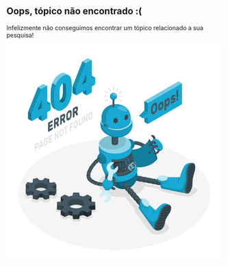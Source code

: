 ## Oops, tópico não encontrado :(

Infelizmente não conseguimos encontrar um tópico relacionado a sua pesquisa!


![Ops, Página não encontrada](src/img/not-found.svg)